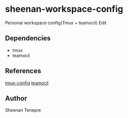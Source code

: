 # sheenan-workspace-config
Personal workspace config(Tmux + teamocil) Edit

## Dependencies
- tmux
- teamocil

## References
[tmux-config](https://github.com/gpakosz/.tmux)
[teamocil](https://github.com/remiprev/teamocil)

## Author
Sheenan Tenepre
